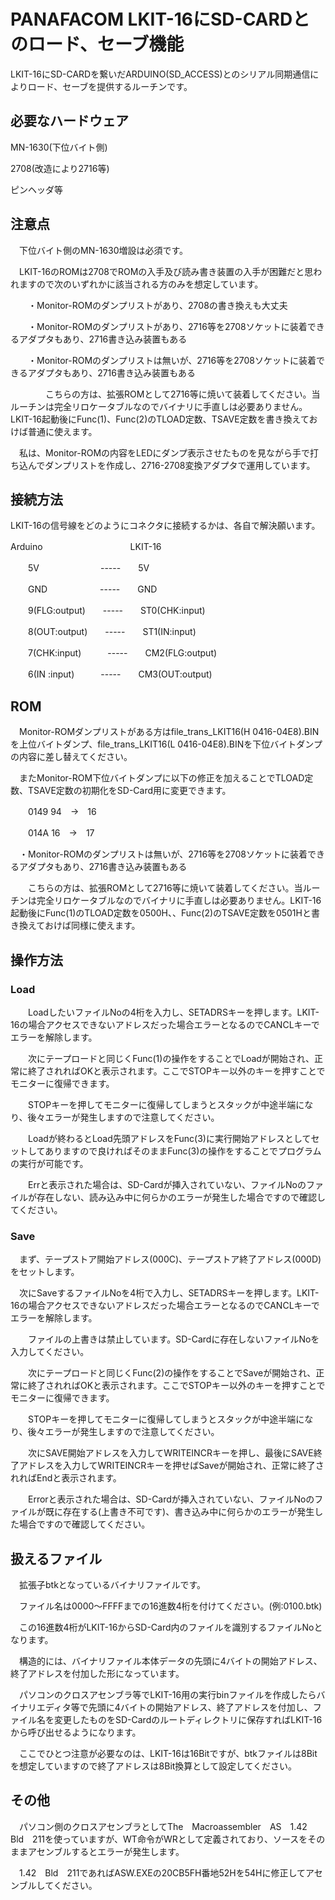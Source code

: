 # PANAFACOM LKIT-16にSD-CARDとのロード、セーブ機能

LKIT-16にSD-CARDを繋いだARDUINO(SD_ACCESS)とのシリアル同期通信によりロード、セーブを提供するルーチンです。

## 必要なハードウェア
 MN-1630(下位バイト側)
 
 2708(改造により2716等)
 
 ピンヘッダ等
 
## 注意点
　下位バイト側のMN-1630増設は必須です。

　LKIT-16のROMは2708でROMの入手及び読み書き装置の入手が困難だと思われますので次のいずれかに該当される方のみを想定しています。

　　・Monitor-ROMのダンプリストがあり、2708の書き換えも大丈夫

　　・Monitor-ROMのダンプリストがあり、2716等を2708ソケットに装着できるアダプタもあり、2716書き込み装置もある

　　・Monitor-ROMのダンプリストは無いが、2716等を2708ソケットに装着できるアダプタもあり、2716書き込み装置もある

　　　　こちらの方は、拡張ROMとして2716等に焼いて装着してください。当ルーチンは完全リロケータブルなのでバイナリに手直しは必要ありません。LKIT-16起動後にFunc(1)、Func(2)のTLOAD定数、TSAVE定数を書き換えておけば普通に使えます。

　私は、Monitor-ROMの内容をLEDにダンプ表示させたものを見ながら手で打ち込んでダンプリストを作成し、2716-2708変換アダプタで運用しています。

## 接続方法
LKIT-16の信号線をどのようにコネクタに接続するかは、各自で解決願います。

Arduino　　　　　　　　　　LKIT-16

　　5V　　　　　　　-----　　5V
   
　　GND　　　　　　-----　　GND
   
　　9(FLG:output)　　-----　　ST0(CHK:input)
             
　　8(OUT:output)　　-----　　ST1(IN:input)
                
　　7(CHK:input)　　　-----　　CM2(FLG:output)
                
　　6(IN :input)　　　-----　　CM3(OUT:output)

## ROM
　Monitor-ROMダンプリストがある方はfile_trans_LKIT16(H 0416-04E8).BINを上位バイトダンプ、file_trans_LKIT16(L 0416-04E8).BINを下位バイトダンプの内容に差し替えてください。

　またMonitor-ROM下位バイトダンプに以下の修正を加えることでTLOAD定数、TSAVE定数の初期化をSD-Card用に変更できます。

　　0149 94　->　16

　　014A 16　->　17

　・Monitor-ROMのダンプリストは無いが、2716等を2708ソケットに装着できるアダプタもあり、2716書き込み装置もある

　　こちらの方は、拡張ROMとして2716等に焼いて装着してください。当ルーチンは完全リロケータブルなのでバイナリに手直しは必要ありません。LKIT-16起動後にFunc(1)のTLOAD定数を0500H、、Func(2)のTSAVE定数を0501Hと書き換えておけば同様に使えます。

## 操作方法
### Load
　　LoadしたいファイルNoの4桁を入力し、SETADRSキーを押します。LKIT-16の場合アクセスできないアドレスだった場合エラーとなるのでCANCLキーでエラーを解除します。

　　次にテープロードと同じくFunc(1)の操作をすることでLoadが開始され、正常に終了されればOKと表示されます。ここでSTOPキー以外のキーを押すことでモニターに復帰できます。

　　STOPキーを押してモニターに復帰してしまうとスタックが中途半端になり、後々エラーが発生しますので注意してください。

　　Loadが終わるとLoad先頭アドレスをFunc(3)に実行開始アドレスとしてセットしてありますので良ければそのままFunc(3)の操作をすることでプログラムの実行が可能です。

　　Errと表示された場合は、SD-Cardが挿入されていない、ファイルNoのファイルが存在しない、読み込み中に何らかのエラーが発生した場合ですので確認してください。

### Save
　まず、テープストア開始アドレス(000C)、テープストア終了アドレス(000D)をセットします。

　次にSaveするファイルNoを4桁で入力し、SETADRSキーを押します。LKIT-16の場合アクセスできないアドレスだった場合エラーとなるのでCANCLキーでエラーを解除します。

　　ファイルの上書きは禁止しています。SD-Cardに存在しないファイルNoを入力してください。

　　次にテープロードと同じくFunc(2)の操作をすることでSaveが開始され、正常に終了されればOKと表示されます。ここでSTOPキー以外のキーを押すことでモニターに復帰できます。

　　STOPキーを押してモニターに復帰してしまうとスタックが中途半端になり、後々エラーが発生しますので注意してください。

　　次にSAVE開始アドレスを入力してWRITEINCRキーを押し、最後にSAVE終了アドレスを入力してWRITEINCRキーを押せばSaveが開始され、正常に終了されればEndと表示されます。

　　Errorと表示された場合は、SD-Cardが挿入されていない、ファイルNoのファイルが既に存在する(上書き不可です)、書き込み中に何らかのエラーが発生した場合ですので確認してください。

## 扱えるファイル
　拡張子btkとなっているバイナリファイルです。
 
　ファイル名は0000～FFFFまでの16進数4桁を付けてください。(例:0100.btk)
 
　この16進数4桁がLKIT-16からSD-Card内のファイルを識別するファイルNoとなります。
 
　構造的には、バイナリファイル本体データの先頭に4バイトの開始アドレス、終了アドレスを付加した形になっています。
 
　パソコンのクロスアセンブラ等でLKIT-16用の実行binファイルを作成したらバイナリエディタ等で先頭に4バイトの開始アドレス、終了アドレスを付加し、ファイル名を変更したものをSD-Cardのルートディレクトリに保存すればLKIT-16から呼び出せるようになります。

　ここでひとつ注意が必要なのは、LKIT-16は16Bitですが、btkファイルは8Bitを想定していますので終了アドレスは8Bit換算として設定してください。

## その他
　パソコン側のクロスアセンブラとしてThe　Macroassembler　AS　1.42　Bld　211を使っていますが、WT命令がWRとして定義されており、ソースをそのままアセンブルするとエラーが発生します。

　1.42　Bld　211であればASW.EXEの20CB5FH番地52Hを54Hに修正してアセンブルしてください。
